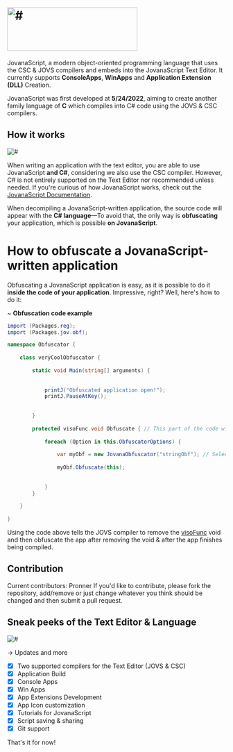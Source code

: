 # <img src="https://media.discordapp.net/attachments/916226674071339010/978708607426244608/JovanaScriptBanner.png" width="300" height="100" alt="#">

JovanaScript, a modern object-oriented programming language that uses the CSC & JOVS compilers and embeds into the JovanaScript Text Editor. It currently supports **ConsoleApps**, **WinApps** and **Application Extension (DLL)** Creation. 

JovanaScript was first developed at **5/24/2022**, aiming to create another family language of **C** which compiles into C# code using the JOVS & CSC compilers.

## How it works

<img src="https://media.discordapp.net/attachments/916226674071339010/979739362851975188/unknown.png" alt="#">

When writing an application with the text editor, you are able to use JovanaScript **and C#**, considering we also use the CSC compiler. However, C# is not entirely supported on the Text Editor nor recommended unless needed. If you're curious of how JovanaScript works, check out the [JovanaScript Documentation](/#).

When decompiling a JovanaScript-written application, the source code will appear with the **C# language**—To avoid that, the only way is **obfuscating** your application, which is possible **on JovanaScript**.

# How to obfuscate a JovanaScript-written application

Obfuscating a JovanaScript application is easy, as it is possible to do it **inside the code of your application**. Impressive, right? Well, here's how to do it:

~ **Obfuscation code example**

```csharp
import (Packages.reg);
import (Packages.jov.obf);

namespace Obfuscator {
    
    class veryCoolObfuscator {
        
        static void Main(string[] arguments) {
            
            
            printJ("Obfuscated application open!");
            printJ.PauseAtKey();
            
            
        }
        
        protected visoFunc void Obfuscate { // This part of the code will not be visible after decompiling since it has used the visoFunc method to automatically run and get removed.
            
            foreach (Option in this.ObfuscatorOptions) {
                
                var myObf = new JovanaObfuscator("stringObf"); // Select the Obfuscation Methods (e.g. stringObf, metaObf, relocator, config4, garbage, antidebug, dnspykill)
                
                myObf.Obfuscate(this);
                
                
            }
        }
        
    }
    
}
```

Using the code above tells the JOVS compiler to remove the [visoFunc](/#) void and then obfuscate the app after removing the void & after the app finishes being compiled.

## Contribution

Current contributors: Pronner
If you'd like to contribute, please fork the repository, add/remove or just change whatever you think should be changed and then submit a pull request.

## Sneak peeks of the Text Editor & Language

<img src="https://media.discordapp.net/attachments/940575794110038017/979729931657416754/unknown.png?width=918&height=473" alt="#">

 -> Updates and more

- [x] Two supported compilers for the Text Editor (JOVS & CSC)
- [x] Application Build
- [x] Console Apps
- [x] Win Apps
- [x] App Extensions Development
- [x] App Icon customization
- [x] Tutorials for JovanaScript
- [x] Script saving & sharing
- [x] Git support

That's it for now!
